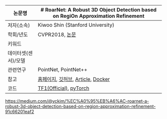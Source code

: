 | 논문명 |# RoarNet: A Robust 3D Object Detection based on RegiOn Approximation Refinement|
| --- | --- |
| 저자\(소속\) | Kiwoo Shin \(Stanford University\)|
| 학회/년도 | CVPR2018,  [논문](https://arxiv.org/pdf/1811.03818.pdf) |
| 키워드 |   |
| 데이터셋(센서)/모델| |
|관련연구| PointNet, PointNet++|
| 참고 | [홈페이지](http://stanford.edu/~rqi/frustum-pointnets/), [깃허브](https://github.com/charlesq34/frustum-pointnets), [Article](https://blog.csdn.net/shuqiaos/article/details/82752100), [Docker](https://hub.docker.com/r/luca911014/frustum-pointnet) |
| 코드 | [TF1(Official)](https://github.com/charlesq34/frustum-pointnets), [pyTorch](https://github.com/LoFaiTh/frustum_pointnes_pytorch) |


https://medium.com/@yckim/%EC%A0%95%EB%A6%AC-roarnet-a-robust-3d-object-detection-based-on-region-approximation-refinement-91c66201eaf2

<!--stackedit_data:
eyJoaXN0b3J5IjpbLTExMzE0NTAzNTRdfQ==
-->